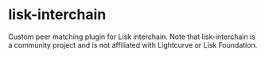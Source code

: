 # lisk-interchain
Custom peer matching plugin for Lisk interchain. Note that lisk-interchain is a community project and is not affiliated with Lightcurve or Lisk Foundation.
